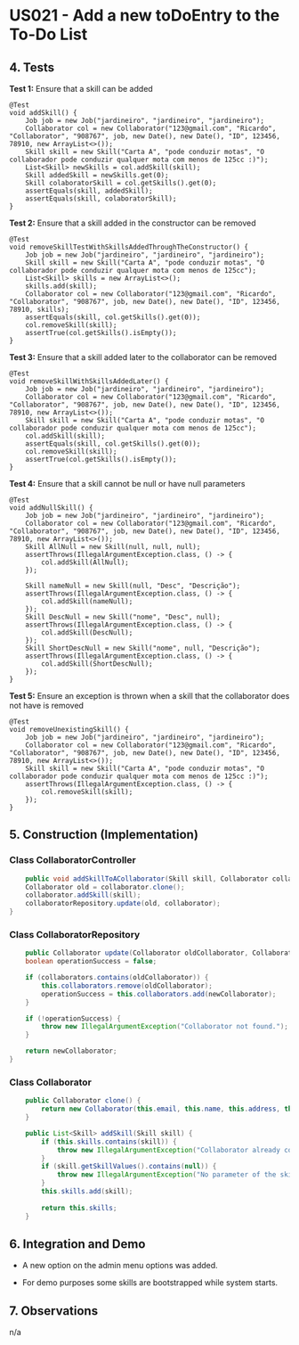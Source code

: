# US021 - Add a new toDoEntry to the To-Do List

## 4. Tests

**Test 1:** Ensure that a skill can be added

    @Test
    void addSkill() {
        Job job = new Job("jardineiro", "jardineiro", "jardineiro");
        Collaborator col = new Collaborator("123@gmail.com", "Ricardo", "Collaborator", "908767", job, new Date(), new Date(), "ID", 123456, 78910, new ArrayList<>());
        Skill skill = new Skill("Carta A", "pode conduzir motas", "O collaborador pode conduzir qualquer mota com menos de 125cc :)");
        List<Skill> newSkills = col.addSkill(skill);
        Skill addedSkill = newSkills.get(0);
        Skill colaboratorSkill = col.getSkills().get(0);
        assertEquals(skill, addedSkill);
        assertEquals(skill, colaboratorSkill);
    }

**Test 2:** Ensure that a skill added in the constructor can be removed

    @Test
    void removeSkillTestWithSkillsAddedThroughTheConstructor() {
        Job job = new Job("jardineiro", "jardineiro", "jardineiro");
        Skill skill = new Skill("Carta A", "pode conduzir motas", "O collaborador pode conduzir qualquer mota com menos de 125cc");
        List<Skill> skills = new ArrayList<>();
        skills.add(skill);
        Collaborator col = new Collaborator("123@gmail.com", "Ricardo", "Collaborator", "908767", job, new Date(), new Date(), "ID", 123456, 78910, skills);
        assertEquals(skill, col.getSkills().get(0));
        col.removeSkill(skill);
        assertTrue(col.getSkills().isEmpty());
    }

**Test 3:** Ensure that a skill added later to the collaborator can be removed

    @Test
    void removeSkillWithSkillsAddedLater() {
        Job job = new Job("jardineiro", "jardineiro", "jardineiro");
        Collaborator col = new Collaborator("123@gmail.com", "Ricardo", "Collaborator", "908767", job, new Date(), new Date(), "ID", 123456, 78910, new ArrayList<>());
        Skill skill = new Skill("Carta A", "pode conduzir motas", "O collaborador pode conduzir qualquer mota com menos de 125cc");
        col.addSkill(skill);
        assertEquals(skill, col.getSkills().get(0));
        col.removeSkill(skill);
        assertTrue(col.getSkills().isEmpty());
    }

**Test 4:** Ensure that a skill cannot be null or have null parameters

    @Test
    void addNullSkill() {
        Job job = new Job("jardineiro", "jardineiro", "jardineiro");
        Collaborator col = new Collaborator("123@gmail.com", "Ricardo", "Collaborator", "908767", job, new Date(), new Date(), "ID", 123456, 78910, new ArrayList<>());
        Skill AllNull = new Skill(null, null, null);
        assertThrows(IllegalArgumentException.class, () -> {
            col.addSkill(AllNull);
        });

        Skill nameNull = new Skill(null, "Desc", "Descrição");
        assertThrows(IllegalArgumentException.class, () -> {
            col.addSkill(nameNull);
        });
        Skill DescNull = new Skill("nome", "Desc", null);
        assertThrows(IllegalArgumentException.class, () -> {
            col.addSkill(DescNull);
        });
        Skill ShortDescNull = new Skill("nome", null, "Descrição");
        assertThrows(IllegalArgumentException.class, () -> {
            col.addSkill(ShortDescNull);
        });
    }

**Test 5:** Ensure an exception is thrown when a skill that the collaborator does not have is removed

    @Test
    void removeUnexistingSkill() {
        Job job = new Job("jardineiro", "jardineiro", "jardineiro");
        Collaborator col = new Collaborator("123@gmail.com", "Ricardo", "Collaborator", "908767", job, new Date(), new Date(), "ID", 123456, 78910, new ArrayList<>());
        Skill skill = new Skill("Carta A", "pode conduzir motas", "O collaborador pode conduzir qualquer mota com menos de 125cc :)");
        assertThrows(IllegalArgumentException.class, () -> {
            col.removeSkill(skill);
        });
    }



## 5. Construction (Implementation)

### Class CollaboratorController

```java
    public void addSkillToACollaborator(Skill skill, Collaborator collaborator) throws IllegalArgumentException {
    Collaborator old = collaborator.clone();
    collaborator.addSkill(skill);
    collaboratorRepository.update(old, collaborator);
}
```

### Class CollaboratorRepository


```java
    public Collaborator update(Collaborator oldCollaborator, Collaborator newCollaborator) {
    boolean operationSuccess = false;

    if (collaborators.contains(oldCollaborator)) {
        this.collaborators.remove(oldCollaborator);
        operationSuccess = this.collaborators.add(newCollaborator);
    }

    if (!operationSuccess) {
        throw new IllegalArgumentException("Collaborator not found.");
    }

    return newCollaborator;
}
```
### Class Collaborator

```java
    public Collaborator clone() {
        return new Collaborator(this.email, this.name, this.address, this.phone, this.job, this.birthDate, this.admissionDate , this.IDtype, this.taxpayerNumber, this.citizenNumber, new ArrayList<>(this.skills));
    }

    public List<Skill> addSkill(Skill skill) {
        if (this.skills.contains(skill)) {
            throw new IllegalArgumentException("Collaborator already contains the skill");
        }
        if (skill.getSkillValues().contains(null)) {
            throw new IllegalArgumentException("No parameter of the skill cannot be null");
        }
        this.skills.add(skill);
    
        return this.skills;
    }
```

## 6. Integration and Demo

* A new option on the admin menu options was added.

* For demo purposes some skills are bootstrapped while system starts.

## 7. Observations

n/a